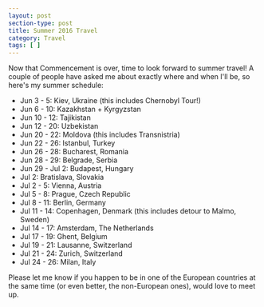 ```yaml
---
layout: post
section-type: post
title: Summer 2016 Travel
category: Travel
tags: [ ]
---
```


Now that Commencement is over, time to look forward to summer travel!
A couple of people have asked me about exactly where and when I'll be,
so here's my summer schedule:

+ Jun 3 - 5: Kiev, Ukraine (this includes Chernobyl Tour!)
+ Jun 6 - 10: Kazakhstan + Kyrgyzstan
+ Jun 10 - 12: Tajikistan
+ Jun 12 - 20: Uzbekistan
+ Jun 20 - 22: Moldova (this includes Transnistria)
+ Jun 22 - 26: Istanbul, Turkey
+ Jun 26 - 28: Bucharest, Romania
+ Jun 28 - 29: Belgrade, Serbia
+ Jun 29 - Jul 2: Budapest, Hungary
+ Jul 2: Bratislava, Slovakia
+ Jul 2 - 5: Vienna, Austria
+ Jul 5 - 8: Prague, Czech Republic
+ Jul 8 - 11: Berlin, Germany
+ Jul 11 - 14: Copenhagen, Denmark (this includes detour to Malmo, Sweden)
+ Jul 14 - 17: Amsterdam, The Netherlands
+ Jul 17 - 19: Ghent, Belgium
+ Jul 19 - 21: Lausanne, Switzerland
+ Jul 21 - 24: Zurich, Switzerland
+ Jul 24 - 26: Milan, Italy

Please let me know if you happen to be in one of the European countries
at the same time (or even better, the non-European ones),
would love to meet up.